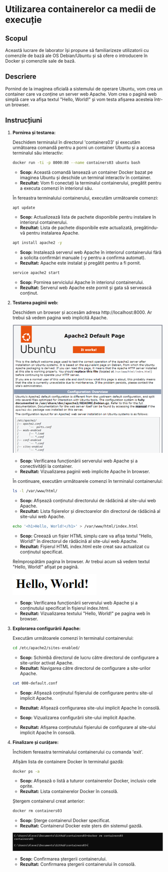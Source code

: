 # Utilizarea containerelor ca medii de execuție

## Scopul

Această lucrare de laborator își propune să familiarizeze utilizatorii cu comenzile de bază ale OS Debian/Ubuntu și să ofere o introducere în Docker și comenzile sale de bază.

## Descriere

Pornind de la imaginea oficială a sistemului de operare Ubuntu, vom crea un container care va conține un server web Apache. Vom crea o pagină web simplă care va afișa textul "Hello, World!" și vom testa afișarea acesteia într-un browser.

## Instrucțiuni

1. **Pornirea și testarea:**

   Deschidem terminalul în directorul 'containers03' și executăm următoarea comandă pentru a porni un container Ubuntu și a accesa terminalul său interactiv:

   ```bash
   docker run -ti -p 8000:80 --name containers03 ubuntu bash
   ```

   - **Scop:** Această comandă lansează un container Docker bazat pe imaginea Ubuntu și deschide un terminal interactiv în container.
   - **Rezultat:** Vom fi conectați la terminalul containerului, pregătit pentru a executa comenzi în interiorul său.

   În fereastra terminalului containerului, executăm următoarele comenzi:

   ```bash
   apt update
   ```

   - **Scop:** Actualizează lista de pachete disponibile pentru instalare în interiorul containerului.
   - **Rezultat:** Lista de pachete disponibile este actualizată, pregătindu-vă pentru instalarea Apache.

   ```bash
   apt install apache2 -y
   ```

   - **Scop:** Instalează serverul web Apache în interiorul containerului fără a solicita confirmări manuale (-y pentru a confirma automat).
   - **Rezultat:** Apache este instalat și pregătit pentru a fi pornit.

   ```bash
   service apache2 start
   ```

   - **Scop:** Pornirea serviciului Apache în interiorul containerului.
   - **Rezultat:** Serverul web Apache este pornit și gata să servească conținut.

2. **Testarea paginii web:**

   Deschidem un browser și accesăm adresa http://localhost:8000. Ar trebui să vedem pagina web implicită Apache.

   ![Pagina web implicită Apache](img/web-ubuntu.png)

   - **Scop:** Verificarea funcționării serverului web Apache și a conectivității la container.
   - **Rezultat:** Vizualizarea paginii web implicite Apache în browser.

   În continuare, executăm următoarele comenzi în terminalul containerului:

   ```bash
   ls -l /var/www/html/
   ```

   - **Scop:** Afișează conținutul directorului de rădăcină al site-ului web Apache.
   - **Rezultat:** Lista fișierelor și directoarelor din directorul de rădăcină al site-ului web Apache.

   ```bash
   echo '<h1>Hello, World!</h1>' > /var/www/html/index.html
   ```

   - **Scop:** Creează un fișier HTML simplu care va afișa textul "Hello, World!" în directorul de rădăcină al site-ului web Apache.
   - **Rezultat:** Fișierul HTML index.html este creat sau actualizat cu conținutul specificat.

   Reîmprospătăm pagina în browser. Ar trebui acum să vedem textul "Hello, World!" afișat pe pagină.

   ![Pagina web modificată](img/web-mod.png)

   - **Scop:** Verificarea funcționării serverului web Apache și a conținutului specificat în fișierul index.html.
   - **Rezultat:** Vizualizarea textului "Hello, World!" pe pagina web în browser.

3. **Explorarea configurării Apache:**

   Executăm următoarele comenzi în terminalul containerului:

   ```bash
   cd /etc/apache2/sites-enabled/
   ```

   - **Scop:** Schimbă directorul de lucru către directorul de configurare a site-urilor activat Apache.
   - **Rezultat:** Navigarea către directorul de configurare a site-urilor Apache.

   ```bash
   cat 000-default.conf
   ```

   - **Scop:** Afișează conținutul fișierului de configurare pentru site-ul implicit Apache.
   - **Rezultat:** Afișează configurarea site-ului implicit Apache în consolă.

   - **Scop:** Vizualizarea configurării site-ului implicit Apache.
   - **Rezultat:** Afișarea conținutului fișierului de configurare al site-ului implicit Apache în consolă.

4. **Finalizare și curățare:**

   Închidem fereastra terminalului containerului cu comanda 'exit'.

   Afișăm lista de containere Docker în terminalul gazdă:

   ```bash
   docker ps -a
   ```

   - **Scop:** Afișează o listă a tuturor containerelor Docker, inclusiv cele oprite.
   - **Rezultat:** Lista containerelor Docker în consolă.

   Ștergem containerul creat anterior:

   ```bash
   docker rm containers03
   ```

   - **Scop:** Șterge containerul Docker specificat.
   - **Rezultat:** Containerul Docker este șters din sistemul gazdă.

   ![Ștergerea containerului](img/ster-cont.png)

   - **Scop:** Confirmarea ștergerii containerului.
   - **Rezultat:** Confirmarea ștergerii containerului în consolă.
